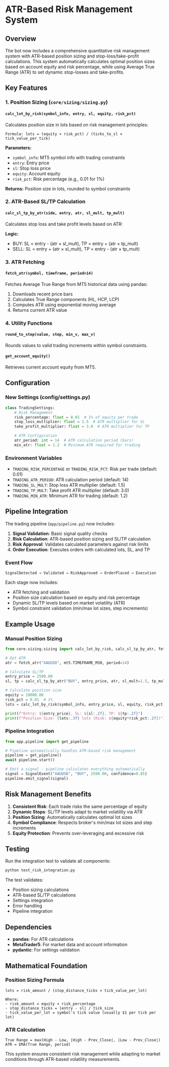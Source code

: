 # ATR-Based Risk Management System

## Overview

The bot now includes a comprehensive quantitative risk management system with ATR-based position sizing and stop-loss/take-profit calculations. This system automatically calculates optimal position sizes based on account equity and risk percentage, while using Average True Range (ATR) to set dynamic stop-losses and take-profits.

## Key Features

### 1. Position Sizing (`core/sizing/sizing.py`)

#### `calc_lot_by_risk(symbol_info, entry, sl, equity, risk_pct)`
Calculates position size in lots based on risk management principles:

```
Formula: lots = (equity × risk_pct) / (ticks_to_sl × tick_value_per_tick)
```

**Parameters:**
- `symbol_info`: MT5 symbol info with trading constraints
- `entry`: Entry price
- `sl`: Stop loss price
- `equity`: Account equity
- `risk_pct`: Risk percentage (e.g., 0.01 for 1%)

**Returns:** Position size in lots, rounded to symbol constraints

### 2. ATR-Based SL/TP Calculation

#### `calc_sl_tp_by_atr(side, entry, atr, sl_mult, tp_mult)`
Calculates stop loss and take profit levels based on ATR:

**Logic:**
- BUY: SL = entry - (atr × sl_mult), TP = entry + (atr × tp_mult)
- SELL: SL = entry + (atr × sl_mult), TP = entry - (atr × tp_mult)

### 3. ATR Fetching

#### `fetch_atr(symbol, timeframe, period=14)`
Fetches Average True Range from MT5 historical data using pandas:

1. Downloads recent price bars
2. Calculates True Range components (HL, HCP, LCP)
3. Computes ATR using exponential moving average
4. Returns current ATR value

### 4. Utility Functions

#### `round_to_step(value, step, min_v, max_v)`
Rounds values to valid trading increments within symbol constraints.

#### `get_account_equity()`
Retrieves current account equity from MT5.

## Configuration

### New Settings (config/settings.py)

```python
class TradingSettings:
    # Risk Management
    risk_percentage: float = 0.01  # 1% of equity per trade
    stop_loss_multiplier: float = 1.5  # ATR multiplier for SL
    take_profit_multiplier: float = 3.0  # ATR multiplier for TP

    # ATR Configuration
    atr_period: int = 14  # ATR calculation period (bars)
    min_atr: float = 1.2  # Minimum ATR required for trading
```

### Environment Variables
- `TRADING_RISK_PERCENTAGE` or `TRADING_RISK_PCT`: Risk per trade (default: 0.01)
- `TRADING_ATR_PERIOD`: ATR calculation period (default: 14)
- `TRADING_SL_MULT`: Stop loss ATR multiplier (default: 1.5)
- `TRADING_TP_MULT`: Take profit ATR multiplier (default: 3.0)
- `TRADING_MIN_ATR`: Minimum ATR for trading (default: 1.2)

## Pipeline Integration

The trading pipeline (`app/pipeline.py`) now includes:

1. **Signal Validation**: Basic signal quality checks
2. **Risk Calculation**: ATR-based position sizing and SL/TP calculation
3. **Risk Approval**: Validates calculated parameters against risk limits
4. **Order Execution**: Executes orders with calculated lots, SL, and TP

### Event Flow
```
SignalDetected → Validated → RiskApproved → OrderPlaced → Execution
```

Each stage now includes:
- ATR fetching and validation
- Position size calculation based on equity and risk percentage
- Dynamic SL/TP levels based on market volatility (ATR)
- Symbol constraint validation (min/max lot sizes, step increments)

## Example Usage

### Manual Position Sizing
```python
from core.sizing.sizing import calc_lot_by_risk, calc_sl_tp_by_atr, fetch_atr

# Get ATR
atr = fetch_atr("XAUUSD", mt5.TIMEFRAME_M30, period=14)

# Calculate SL/TP
entry_price = 2500.00
sl, tp = calc_sl_tp_by_atr("BUY", entry_price, atr, sl_mult=1.5, tp_mult=3.0)

# Calculate position size
equity = 10000.00
risk_pct = 0.01  # 1%
lots = calc_lot_by_risk(symbol_info, entry_price, sl, equity, risk_pct)

print(f"Entry: ${entry_price}, SL: ${sl:.2f}, TP: ${tp:.2f}")
print(f"Position Size: {lots:.3f} lots (Risk: ${equity*risk_pct:.2f})")
```

### Pipeline Integration
```python
from app.pipeline import get_pipeline

# Pipeline automatically handles ATR-based risk management
pipeline = get_pipeline()
await pipeline.start()

# Emit a signal - pipeline calculates everything automatically
signal = SignalEvent("XAUUSD", "BUY", 2500.00, confidence=0.85)
pipeline.emit_signal(signal)
```

## Risk Management Benefits

1. **Consistent Risk**: Each trade risks the same percentage of equity
2. **Dynamic Stops**: SL/TP levels adapt to market volatility via ATR
3. **Position Sizing**: Automatically calculates optimal lot sizes
4. **Symbol Compliance**: Respects broker's min/max lot sizes and step increments
5. **Equity Protection**: Prevents over-leveraging and excessive risk

## Testing

Run the integration test to validate all components:

```bash
python test_risk_integration.py
```

The test validates:
- Position sizing calculations
- ATR-based SL/TP calculations
- Settings integration
- Error handling
- Pipeline integration

## Dependencies

- **pandas**: For ATR calculations
- **MetaTrader5**: For market data and account information
- **pydantic**: For settings validation

## Mathematical Foundation

### Position Sizing Formula
```
lots = risk_amount / (stop_distance_ticks × tick_value_per_lot)

Where:
- risk_amount = equity × risk_percentage
- stop_distance_ticks = |entry - sl| / tick_size
- tick_value_per_lot = symbol's tick value (usually $1 per tick per lot)
```

### ATR Calculation
```
True Range = max(High - Low, |High - Prev_Close|, |Low - Prev_Close|)
ATR = EMA(True Range, period)
```

This system ensures consistent risk management while adapting to market conditions through ATR-based volatility measurements.
